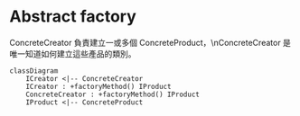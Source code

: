 # Abstract factory

ConcreteCreator 負責建立一或多個 ConcreteProduct，\nConcreteCreator 是唯一知道如何建立這些產品的類別。

```mermaid
classDiagram
    ICreator <|-- ConcreteCreator
    ICreator : +factoryMethod() IProduct
    ConcreteCreator : +factoryMethod() IProduct
    IProduct <|-- ConcreteProduct
```
